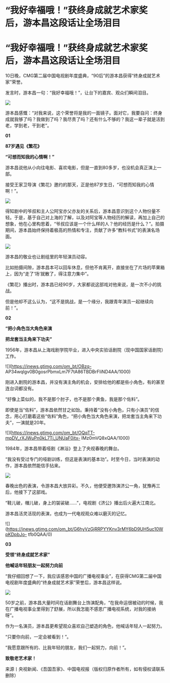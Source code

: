 # “我好幸福哦！”获终身成就艺术家奖后，游本昌这段话让全场泪目

# “我好幸福哦！”获终身成就艺术家奖后，游本昌这段话让全场泪目

10日晚，CMG第二届中国电视剧年度盛典，“90后”的游本昌获得“终身成就艺术家”荣誉。

发言时，游本昌一句：“我好幸福哦！”，让台下的嘉宾、观众们瞬间泪目。

![](https://inews.gtimg.com/om_bt/Gsr411EXjk817xa7eu7nkTwSWtEwn2BLVwbodqhxMkb0gAA/0)

游本昌感慨：“对我来说，这个荣誉将是我的一面镜子。面对它，我要自问：终身成就我够了吗？我做到了吗？我尽责了吗？还有什么不够的？我这一辈子就是活到老，学到老，干到老”。

**01**

**87岁遇见《繁花》**

**“可想而知我的心情啊！”**

游本昌说他从小向往电影、喜欢电影，但是一直到80多岁，也没机会真正演上一部。

接受王家卫导演《繁花》邀约的那天，正是他87岁生日，“可想而知我的心情啊！”。

![](https://inews.gtimg.com/om_bt/OcDKfBj6vtRJkdjrm0vLXjpmwOYlVBmGKoOORQXMtkufEAA/1000)

得知剧中的爷叔和主人公阿宝亦父亦友的关系后，游本昌意识到这个人物份量不轻。于是，基于自己对上海的了解，以及对阿宝等人物经历的解读，再加上自己的想象，他在心里构思着，“爷叔应该是一个什么样的人？他的经历是什么？”。拍摄期间，游本昌始终保持着极高的热情和专注，贡献了许多“教科书式”的表演名场面。

![](https://inews.gtimg.com/om_bt/GeMTuCuHnPCUENXJlKKEOf9SkyvcOmYShbiXqdaNmhc4UAA/0)

游本昌的敬业也让剧组里的年轻演员动容。

比如拍摄间隙，游本昌本可以回车休息，但他不肯离开，直接坐在了片场的苹果箱上，因为“走了‘场’就散了，得注意力集中”。

《繁花》播出时，游本昌已经90岁，大家都说这部戏对他来说，是一次不小的挑战。

但是他却不这么认为，“这不是挑战，是一个缘分，我跟青年演员一起继续向前！”。

**02**

**“把小角色当大角色来演**

**把龙套当主角来下功夫”**

1956年，游本昌从上海戏剧学院毕业，进入中央实验话剧院（现中国国家话剧院）工作。

![](https://inews.gtimg.com/om_bt/OBzq-
AP34wqIgv0B0gosrPbmxLm7F7tA86TBDBrFIiND4AA/1000)

刚进入剧院的游本昌，并没有演主角的机会，安排给他的都是些小角色，有的甚至连台词都没有。

“好像上菜似的，我不是那个肘子，也不是那个黄鱼，我是那个佐料”。

即使是当“佐料”，游本昌依然甘之如饴。秉持着“没有小角色，只有小演员”的信念，用心打磨着这些“佐料”角色，“把小角色当大角色来演，把龙套当主角来下功夫”，一演就是20年。

![](https://inews.gtimg.com/om_bt/OQqTT-mpDV_rXJWuPn0kL7Tj_UNUaF0itx-
IMz0mVQ8xQAA/1000)

1984年，游本昌带着哑剧《淋浴》登上了央视春晚的舞台。

“我没有受过专门的哑剧训练，但这是表演的基本功”。时至今日，当时表演的动作，游本昌依然能信手拈来。

![](https://inews.gtimg.com/om_bt/GNAA6E9gm5Lt0gaJUMLAsNoGpFXjXAkKCNQKQb3DsWxD8AA/0)

春晚出色的表演，令游本昌大放异彩。不久，他便受邀饰演济公一角，犹豫再三后，他接下了这部戏。

“鞋儿破，帽儿破，身上的袈裟破……”，电视剧《济公》播出后火遍大江南北。

游本昌活灵活现的表演，也成为一代电视观众难以磨灭的记忆。

![](https://inews.gtimg.com/om_bt/G6hyVzGjRRPYYKnv3rMY6bD9UH5uc10WpKDpbJo-
tfb0QAA/0)

**03**

**受领“终身成就艺术家”**

**他喊话年轻朋友一起努力向前**

“我仔细回想了一下，我应该感恩中国的广播电视事业”，在获得CMG第二届中国电视剧年度盛典的“终身成就艺术家”荣誉后，游本昌这样说。

![](https://inews.gtimg.com/om_bt/OAAogB_gqaZL0rpv56rcWELRavnzXm39dzsc1d54IJhT4AA/1000)

50岁之前，游本昌大量时间在话剧舞台上饰演配角，“在我命运很被动的时候，我在广播电视事业里得到了舒展，所以我怎能不感恩广播电视系统，对我的接纳呀”。

作为一名演员，游本昌更希望观众喜欢自己塑造的角色，他喊话年轻人一起努力。

“只要你向前，一定会被看到！”。

“我愿意跟所有的、比我年轻的朋友，我们一起努力，向前！”。

**致敬老艺术家！**

来源丨央视新闻、《吾国吾家》、中国电视报（版权归原作者所有，如有侵权请联系删除）

